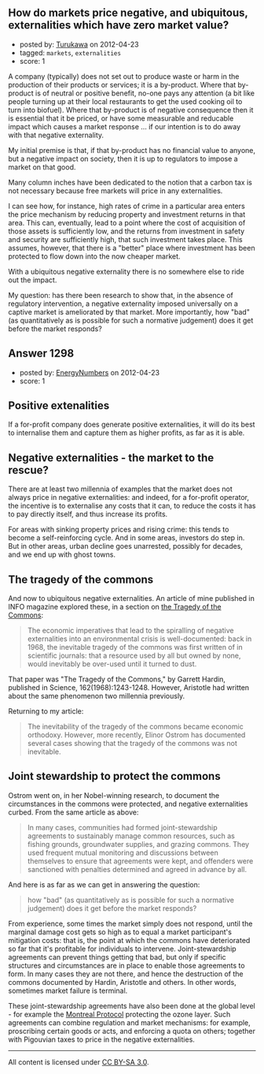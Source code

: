 ## How do markets price negative, and ubiquitous, externalities which have zero market value?

- posted by: [Turukawa](https://stackexchange.com/users/-1/48-turukawa) on 2012-04-23
- tagged: `markets`, `externalities`
- score: 1

A company (typically) does not set out to produce waste or harm in the production of their products or services; it is a by-product.  Where that by-product is of neutral or positive benefit, no-one pays any attention (a bit like people turning up at their local restaurants to get the used cooking oil to turn into biofuel).  Where that by-product is of negative consequence then it is essential that it be priced, or have some measurable and reducable impact which causes a market response ... if our intention is to do away with that negative externality.  

My initial premise is that, if that by-product has no financial value to anyone, but a negative impact on society, then it is up to regulators to impose a market on that good.

Many column inches have been dedicated to the notion that a carbon tax is not necessary because free markets will price in any externalities.

I can see how, for instance, high rates of crime in a particular area enters the price mechanism by reducing property and investment returns in that area.  This can, eventually, lead to a point where the cost of acquisition of those assets is sufficiently low, and the returns from investment in safety and security are sufficiently high, that such investment takes place.  This assumes, however, that there is a "better" place where investment has been protected to flow down into the now cheaper market.

With a ubiquitous negative externality there is no somewhere else to ride out the impact.

My question: has there been research to show that, in the absence of regulatory intervention, a negative externality imposed universally on a captive market is ameliorated by that market.  More importantly, how "bad" (as quantitatively as is possible for such a normative judgement) does it get before the market responds?


## Answer 1298

- posted by: [EnergyNumbers](https://stackexchange.com/users/-1/104-energynumbers) on 2012-04-23
- score: 1

<h2>Positive extenalities</h2>

<p>If a for-profit company does generate positive externalities, it will do its best to internalise them and capture them as higher profits, as far as it is able.</p>

<h2>Negative externalities - the market to the rescue?</h2>

<p>There are at least two millennia of examples that the market does not always price in negative externalities: and indeed, for a for-profit operator, the incentive is to externalise any costs that it can, to reduce the costs it has to pay directly itself, and thus increase its profits.</p>

<p>For areas with sinking property prices and rising crime: this tends to become a self-reinforcing cycle. And in some areas, investors do step in. But in other areas, urban decline goes unarrested, possibly for decades, and we end up with ghost towns.</p>

<h2>The tragedy of the commons</h2>

<p>And now to ubiquitous negative externalities. An article of mine published in INFO magazine explored these, in a section on <a href="http://energynumbers.info/wp-content/uploads/Why-the-green-economy.pdf" rel="nofollow">the Tragedy of the Commons</a>:</p>

<blockquote>
  <p>The economic imperatives that lead to the spiralling of negative externalities into an environmental crisis is well-documented: back in 1968, the inevitable tragedy of the commons was first written of in scientific journals: that a resource used by all but owned by none, would inevitably be over-used until it turned to dust.</p>
</blockquote>

<p>That paper was "The Tragedy of the Commons," by Garrett Hardin, published in Science, 162(1968):1243-1248. However, Aristotle had written about the same phenomenon two millennia previously.</p>

<p>Returning to my article:</p>

<blockquote>
  <p>The inevitability of the tragedy of the commons became economic orthodoxy. However, more
  recently, Elinor Ostrom has documented several cases showing that the tragedy of the commons was not inevitable.</p>
</blockquote>

<h2>Joint stewardship to protect the commons</h2>

<p>Ostrom went on, in her Nobel-winning research, to document the circumstances in the commons were protected, and negative externalities curbed. From the same article as above:</p>

<blockquote>
  <p>In many cases, communities had formed joint-stewardship agreements to
  sustainably manage common resources, such as fishing grounds, groundwater supplies, and grazing commons. They used frequent mutual monitoring and discussions between themselves to ensure that agreements were kept, and offenders were sanctioned with penalties determined and agreed in advance by all.</p>
</blockquote>

<p>And here is as far as we can get in answering the question: </p>

<blockquote>
  <p>how "bad" (as quantitatively as is possible for such a normative judgement) does it get before the market responds?</p>
</blockquote>

<p>From experience, some times the market simply does not respond, until the marginal damage cost gets so high as to equal a market participant's mitigation costs: that is, the point at which the commons have deteriorated so far that it's profitable for individuals to intervene.  Joint-stewardship agreements can prevent things getting that bad, but only if specific structures and circumstances are in place to enable those agreements to form. In many cases they are not there, and hence the destruction of the commons documented by Hardin, Aristotle and others. In other words, sometimes market failure is terminal.</p>

<p>These joint-stewardship agreements have also been done at the global level - for example the <a href="http://www.multilateralfund.org/" rel="nofollow">Montreal Protocol</a> protecting the ozone layer. Such agreements can combine regulation and market mechanisms: for example, proscribing certain goods or acts, and enforcing a quota on others; together with Pigouvian taxes to price in the negative externalities.</p>




---

All content is licensed under [CC BY-SA 3.0](https://creativecommons.org/licenses/by-sa/3.0/).
